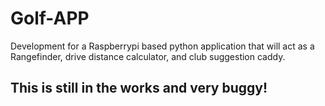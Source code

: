 # Golf-APP
Development for a Raspberrypi based python application that will act as a Rangefinder, drive distance calculator, and club suggestion caddy.

## This is still in the works and very buggy!
